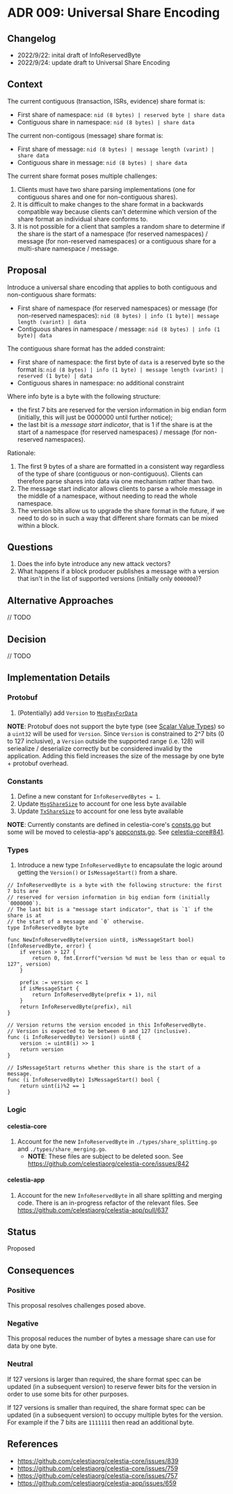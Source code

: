# ADR 009: Universal Share Encoding
<!-- disable markdownlint MD010 because Go code snippet uses tabs -->
<!-- markdownlint-disable MD010 -->

## Changelog

- 2022/9/22: inital draft of InfoReservedByte
- 2022/9/24: update draft to Universal Share Encoding

## Context

The current contiguous (transaction, ISRs, evidence) share format is:

- First share of namespace: `nid (8 bytes) | reserved byte | share data`
- Contiguous share in namespace: `nid (8 bytes) | share data`

The current non-contigous (message) share format is:

- First share of message: `nid (8 bytes) | message length (varint) | share data`
- Contiguous share in message: `nid (8 bytes) | share data`

The current share format poses multiple challenges:

1. Clients must have two share parsing implementations (one for contiguous shares and one for non-contiguous shares).
1. It is difficult to make changes to the share format in a backwards compatible way because clients can't determine which version of the share format an individual share conforms to.
1. It is not possible for a client that samples a random share to determine if the share is the start of a namespace (for reserved namespaces) / message (for non-reserved namespaces) or a contiguous share for a multi-share namespace / message.

## Proposal

Introduce a universal share encoding that applies to both contiguous and non-contiguous share formats:

- First share of namespace (for reserved namespaces) or message (for non-reserved namespaces): `nid (8 bytes) | info (1 byte)| message length (varint) | data`
- Contiguous shares in namespace / message: `nid (8 bytes) | info (1 byte)| data`

The contiguous share format has the added constraint:

- First share of namespace: the first byte of `data` is a reserved byte so the format is: `nid (8 bytes) | info (1 byte) | message length (varint) | reserved (1 byte) | data`
- Contiguous shares in namespace: no additional constraint

Where info byte is a byte with the following structure:

- the first 7 bits are reserved for the version information in big endian form (initially, this will just be 0000000 until further notice);
- the last bit is a *message start indicator*, that is 1 if the share is at the start of a namespace (for reserved namespaces) / message (for non-reserved namespaces).

Rationale:

1. The first 9 bytes of a share are formatted in a consistent way regardless of the type of share (contiguous or non-contiguous). Clients can therefore parse shares into data via one mechanism rather than two.
1. The message start indicator allows clients to parse a whole message in the middle of a namespace, without needing to read the whole namespace.
1. The version bits allow us to upgrade the share format in the future, if we need to do so in such a way that different share formats can be mixed within a block.

## Questions

1. Does the info byte introduce any new attack vectors?
1. What happens if a block producer publishes a message with a version that isn't in the list of supported versions (initially only `0000000`)?

## Alternative Approaches

// TODO

## Decision

// TODO

## Implementation Details

### Protobuf

1. (Potentially) add `Version` to [`MsgPayForData`](https://github.com/celestiaorg/celestia-app/blob/main/proto/payment/tx.proto#L44)

**NOTE**: Protobuf does not support the byte type (see [Scalar Value Types](https://developers.google.com/protocol-buffers/docs/proto3#scalar)) so a `uint32` will be used for `Version`. Since `Version` is constrained to 2^7 bits (0 to 127 inclusive), a `Version` outside the supported range (i.e. 128) will seriealize / deserialize correctly but be considered invalid by the application. Adding this field increases the size of the message by one byte + protobuf overhead.

### Constants

1. Define a new constant for `InfoReservedBytes = 1`.
1. Update [`MsgShareSize`](https://github.com/celestiaorg/celestia-core/blob/v0.34.x-celestia/pkg/consts/consts.go#L26) to account for one less byte available
1. Update [`TxShareSize`](https://github.com/celestiaorg/celestia-core/blob/v0.34.x-celestia/pkg/consts/consts.go#L24) to account for one less byte available

**NOTE**: Currently constants are defined in celestia-core's [consts.go](https://github.com/celestiaorg/celestia-core/blob/master/pkg/consts/consts.go) but some will be moved to celestia-app's [appconsts.go](https://github.com/celestiaorg/celestia-app/tree/evan/non-interactive-defaults-feature/pkg/appconsts). See [celestia-core#841](https://github.com/celestiaorg/celestia-core/issues/841).

### Types

1. Introduce a new type `InfoReservedByte` to encapsulate the logic around getting the `Version()` or `IsMessageStart()` from a share.

```golang
// InfoReservedByte is a byte with the following structure: the first 7 bits are
// reserved for version information in big endian form (initially `0000000`).
// The last bit is a "message start indicator", that is `1` if the share is at
// the start of a message and `0` otherwise.
type InfoReservedByte byte

func NewInfoReservedByte(version uint8, isMessageStart bool) (InfoReservedByte, error) {
	if version > 127 {
		return 0, fmt.Errorf("version %d must be less than or equal to 127", version)
	}

	prefix := version << 1
	if isMessageStart {
		return InfoReservedByte(prefix + 1), nil
	}
	return InfoReservedByte(prefix), nil
}

// Version returns the version encoded in this InfoReservedByte.
// Version is expected to be between 0 and 127 (inclusive).
func (i InfoReservedByte) Version() uint8 {
	version := uint8(i) >> 1
	return version
}

// IsMessageStart returns whether this share is the start of a message.
func (i InfoReservedByte) IsMessageStart() bool {
	return uint(i)%2 == 1
}
```

### Logic

#### celestia-core

1. Account for the new `InfoReservedByte` in `./types/share_splitting.go` and `./types/share_merging.go`.
    - **NOTE**: These files are subject to be deleted soon. See <https://github.com/celestiaorg/celestia-core/issues/842>

#### celestia-app

1. Account for the new `InfoReservedByte` in all share splitting and merging code. There is an in-progress refactor of the relevant files. See <https://github.com/celestiaorg/celestia-app/pull/637>

## Status

Proposed

## Consequences

### Positive

This proposal resolves challenges posed above.

### Negative

This proposal reduces the number of bytes a message share can use for data by one byte.

### Neutral

If 127 versions is larger than required, the share format spec can be updated (in a subsequent version) to reserve fewer bits for the version in order to use some bits for other purposes.

If 127 versions is smaller than required, the share format spec can be updated (in a subsequent version) to occupy multiple bytes for the version. For example if the 7 bits are `1111111` then read an additional byte.

## References

- <https://github.com/celestiaorg/celestia-core/issues/839>
- <https://github.com/celestiaorg/celestia-core/issues/759>
- <https://github.com/celestiaorg/celestia-core/issues/757>
- <https://github.com/celestiaorg/celestia-app/issues/659>
